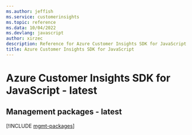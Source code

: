```yaml
---
ms.author: jeffish
ms.service: customerinsights
ms.topic: reference
ms.data: 10/04/2022
ms.devlang: javascript
author: xirzec
description: Reference for Azure Customer Insights SDK for JavaScript
title: Azure Customer Insights SDK for JavaScript
---
```

# Azure Customer Insights SDK for JavaScript - latest

## Management packages - latest
[!INCLUDE [mgmt-packages](customer-insights-mgmt-index.md)]